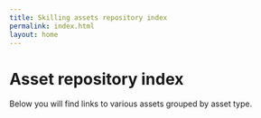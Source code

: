 ```yaml
---
title: Skilling assets repository index
permalink: index.html
layout: home
---
```


# Asset repository index

Below you will find links to various assets grouped by asset type.
<!-- EXAMPLE
## Demos

| Title | Description |
| --- | --- |
| [Demo 1](https://bing.com) | Demo 1 description |
| [Demo 2](https://bing.com) | Demo 2 description |

## iEngage/gamification

| Title | Description |
| --- | --- |
| [Gamification 1](https://bing.com) | Gamification 1 description |
| [Gamification 2](https://bing.com) | Gamification 2 description |


## Whiteboarding

| Title | Description |
| --- | --- |
| [Whiteboarding 1](https://github.com/iveylabs/skilling-whiteboarding-example1) | Whiteboarding 1 description |
| [Whiteboarding 2](https://bing.com) | Whiteboarding 2 description |
-->
